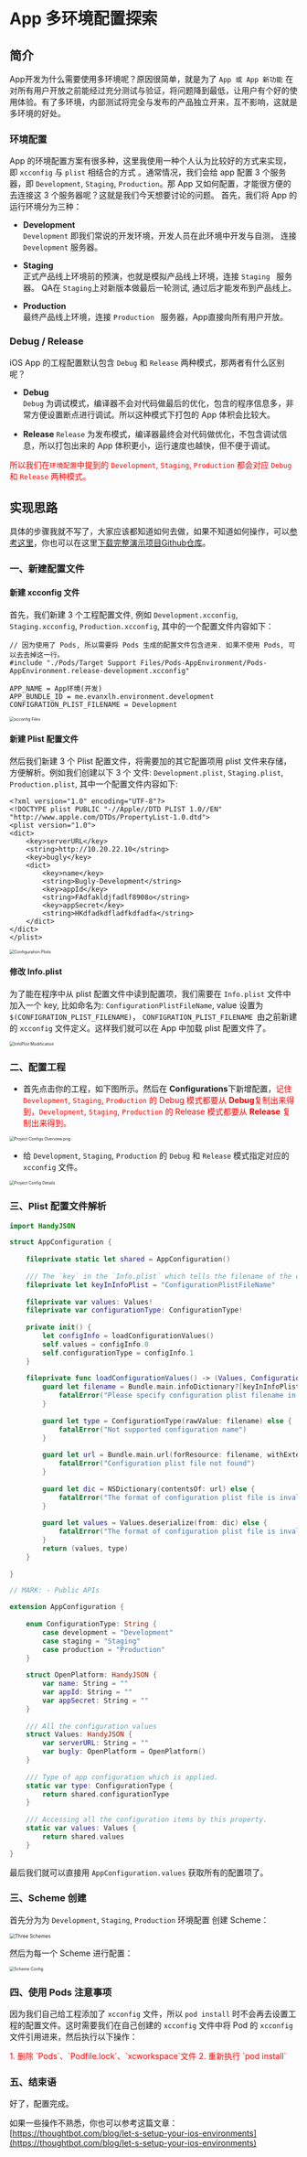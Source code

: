 # App 多环境配置探索


## 简介

App开发为什么需要使用多环境呢？原因很简单，就是为了 `App 或 App 新功能` 在对所有用户开放之前能经过充分测试与验证，将问题降到最低，让用户有个好的使用体验。有了多环境，内部测试将完全与发布的产品独立开来，互不影响，这就是多环境的好处。

### 环境配置

App 的环境配置方案有很多种，这里我使用一种个人认为比较好的方式来实现， 即 `xcconfig` 与 `plist` 相结合的方式 。通常情况，我们会给 app 配置 3 个服务器，即 `Development`, `Staging`, `Production`。那 App 又如何配置，才能很方便的去连接这 3 个服务器呢？这就是我们今天想要讨论的问题。 首先，我们将 App 的运行环境分为三种：

- **Development**  
  `Development` 即我们常说的开发环境，开发人员在此环境中开发与自测， 连接 `Development` 服务器。
  
- **Staging**  
  正式产品线上环境前的预演，也就是模拟产品线上环境，连接 `Staging ` 服务器。 QA在 `Staging`上对新版本做最后一轮测试, 通过后才能发布到产品线上。
  
- **Production**  
  最终产品线上环境，连接 `Production ` 服务器，App直接向所有用户开放。
  
###  Debug / Release

iOS App 的工程配置默认包含 `Debug` 和 `Release` 两种模式，那两者有什么区别呢？

- **Debug**  
  `Debug` 为调试模式，编译器不会对代码做最后的优化，包含的程序信息多，非常方便设置断点进行调试。所以这种模式下打包的 App 体积会比较大。
  
- **Release**
   `Release` 为发布模式，编译器最终会对代码做优化，不包含调试信息，所以打包出来的 App 体积更小，运行速度也越快，但不便于调试。
   
<font color=red>所以我们在`环境配置`中提到的 `Development`, `Staging`, `Production` 都会对应 `Debug` 和 `Release` 两种模式。</font>
  

## 实现思路
  
  具体的步骤我就不写了，大家应该都知道如何去做，如果不知道如何操作，可以[参考这里](https://thoughtbot.com/blog/let-s-setup-your-ios-environments)，你也可以在这里[下载完整演示项目Github仓库](https://github.com/ProgramExplore/AppEnvironment)。
  
### 一、新建配置文件 

#### 新建 xcconfig 文件

首先，我们新建 3 个工程配置文件, 例如 `Development.xcconfig`,  `Staging.xcconfig`,  `Production.xcconfig`, 其中的一个配置文件内容如下：
  
```
// 因为使用了 Pods, 所以需要将 Pods 生成的配置文件包含进来. 如果不使用 Pods, 可以去去掉这一行。
#include "./Pods/Target Support Files/Pods-AppEnvironment/Pods-AppEnvironment.release-development.xcconfig"
	
APP_NAME = App环境(开发)
APP_BUNDLE_ID = me.evanxlh.environment.development
CONFIGRATION_PLIST_FILENAME = Development
```

<img src="Screenshots/xcconfigFiles.png" alt="xcconfig Files" style="zoom:50%;" />

     
#### 新建 Plist 配置文件
 
然后我们新建 3 个 Plist 配置文件，将需要加的其它配置项用 plist 文件来存储，方便解析。例如我们创建以下 3 个 文件: `Development.plist`, `Staging.plist`, `Production.plist`, 其中一个配置文件内容如下: 

```
<?xml version="1.0" encoding="UTF-8"?>
<!DOCTYPE plist PUBLIC "-//Apple//DTD PLIST 1.0//EN" "http://www.apple.com/DTDs/PropertyList-1.0.dtd">
<plist version="1.0">
<dict>
	<key>serverURL</key>
	<string>http://10.20.22.10</string>
	<key>bugly</key>
	<dict>
		<key>name</key>
		<string>Bugly-Development</string>
		<key>appId</key>
		<string>FAdfakldjfadlf8908o</string>
		<key>appSecret</key>
		<string>HKdfadkdfladfkdfadfa</string>
	</dict>
</dict>
</plist>
```

<img src="Screenshots/ConfigurationPlists.png" alt="Configuration Plists" style="zoom:50%;" />

#### 修改 Info.plist

为了能在程序中从 plist 配置文件中读到配置项，我们需要在 `Info.plist` 文件中加入一个 key, 比如命名为: `ConfigurationPlistFileName`, value 设置为`$(CONFIGRATION_PLIST_FILENAME)`， `CONFIGRATION_PLIST_FILENAME `由之前新建的 `xcconfig` 文件定义。这样我们就可以在 App 中加载 plist 配置文件了。

<img src="Screenshots/InfoPlist.png" alt="InfoPlist Modification" style="zoom:50%;" />

### 二、配置工程

- 首先点击你的工程，如下图所示。然后在 **Configurations**下新增配置，<font color=red>记住 `Development`, `Staging`, `Production` 的 Debug 模式都要从 **Debug**复制出来得到，`Development`, `Staging`, `Production` 的 Release 模式都要从 **Release** 复制出来得到。</font>

<img src="Screenshots/ProjectConfigsOverview.png" alt="Project Configs Overview.png" style="zoom:50%;" />

- 给 `Development`, `Staging`, `Production` 的 `Debug` 和 `Release` 模式指定对应的 `xcconfig` 文件。
<img src="Screenshots/ProjectConfigDetails.png" alt="Project Config Details" style="zoom:50%;" />



### 三、Plist 配置文件解析

```swift
import HandyJSON

struct AppConfiguration {
    
    fileprivate static let shared = AppConfiguration()
    
    /// The `key` in the `Info.plist` which tells the filename of the configuration plist file.
    fileprivate let keyInInfoPlist = "ConfigurationPlistFileName"
    
    fileprivate var values: Values!
    fileprivate var configurationType: ConfigurationType!
    
    private init() {
        let configInfo = loadConfigurationValues()
        self.values = configInfo.0
        self.configurationType = configInfo.1
    }
    
    fileprivate func loadConfigurationValues() -> (Values, ConfigurationType) {
        guard let filename = Bundle.main.infoDictionary?[keyInInfoPlist] as? String else {
            fatalError("Please specify configuration plist filename in Info.plist")
        }
        
        guard let type = ConfigurationType(rawValue: filename) else {
            fatalError("Not supported configuration name")
        }
        
        guard let url = Bundle.main.url(forResource: filename, withExtension: "plist") else {
            fatalError("Configuration plist file not found")
        }
        
        guard let dic = NSDictionary(contentsOf: url) else {
            fatalError("The format of configuration plist file is invalid")
        }
        
        guard let values = Values.deserialize(from: dic) else {
            fatalError("The format of configuration plist file is invalid")
        }
        return (values, type)
    }
    
}

// MARK: - Public APIs

extension AppConfiguration {
    
    enum ConfigurationType: String {
        case development = "Development"
        case staging = "Staging"
        case production = "Production"
    }
    
    struct OpenPlatform: HandyJSON {
        var name: String = ""
        var appId: String = ""
        var appSecret: String = ""
    }
    
    /// All the configuration values
    struct Values: HandyJSON {
        var serverURL: String = ""
        var bugly: OpenPlatform = OpenPlatform()
    }
    
    /// Type of app configuration which is applied.
    static var type: ConfigurationType {
        return shared.configurationType
    }
    
    /// Accessing all the configuration items by this property.
    static var values: Values {
        return shared.values
    }
}
``` 

最后我们就可以直接用 `AppConfiguration.values` 获取所有的配置项了。

### 三、Scheme 创建

首先分为为 `Development`, `Staging`, `Production` 环境配置 创建 Scheme：  

<img src="Screenshots/Schemes.png" alt="Three Schemes" style="zoom:60%;" />

然后为每一个 Scheme 进行配置：  

<img src="Screenshots/SchemeConfig.png" alt="Scheme Config" style="zoom:50%;" />

### 四、使用 Pods 注意事项

因为我们自己给工程添加了 `xcconfig` 文件，所以 `pod install` 时不会再去设置工程的配置文件。这时需要我们在自己创建的 `xcconfig` 文件中将 Pod 的 `xcconfig` 文件引用进来，然后执行以下操作：  

<font color=red>
1. 删除 `Pods`、`Podfile.lock`、`xcworkspace`文件  
2. 重新执行 `pod install`   
</font>

### 五、结束语

好了，配置完成。

如果一些操作不熟悉，你也可以参考这篇文章：
[https://thoughtbot.com/blog/let-s-setup-your-ios-environments](https://thoughtbot.com/blog/let-s-setup-your-ios-environments)

  
  
  
  